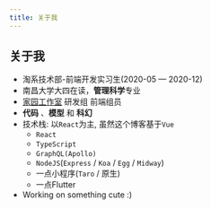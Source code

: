 ```yaml
---
title: 关于我
---
```


## 关于我

- 淘系技术部-前端开发实习生(2020-05 — 2020-12)
- 南昌大学大四在读，**管理科学**专业
- [家园工作室](https://team.ncuos.com/) 研发组 前端组员
- **代码** 、**模型** 和 **科幻**
- 技术栈: 以`React`为主, 虽然这个博客基于`Vue`
  - `React`
  - `TypeScript`
  - `GraphQL(Apollo)`
  - `NodeJS`(`Express` / `Koa` / `Egg` / `Midway`)
  - 一点小程序(`Taro` / 原生)
  - 一点Flutter
- Working on something cute :)
